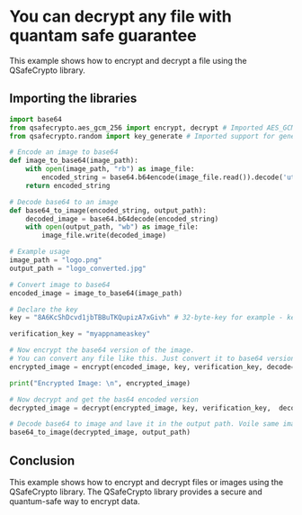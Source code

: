 # You can decrypt any file with quantam safe guarantee

This example shows how to encrypt and decrypt a file using the QSafeCrypto library.

## Importing the libraries

```python
import base64
from qsafecrypto.aes_gcm_256 import encrypt, decrypt # Imported AES_GCM_256 algorithoms for encrypting and decrypting
from qsafecrypto.random import key_generate # Imported support for generating random key

# Encode an image to base64
def image_to_base64(image_path):
    with open(image_path, "rb") as image_file:
        encoded_string = base64.b64encode(image_file.read()).decode('utf-8')
    return encoded_string

# Decode base64 to an image
def base64_to_image(encoded_string, output_path):
    decoded_image = base64.b64decode(encoded_string)
    with open(output_path, "wb") as image_file:
        image_file.write(decoded_image)

# Example usage
image_path = "logo.png"
output_path = "logo_converted.jpg"

# Convert image to base64
encoded_image = image_to_base64(image_path)

# Declare the key
key = "8A6KcShDcvd1jbTBBuTKQupizA7xGivh" # 32-byte-key for example - key_generate(length=32)

verification_key = "myappnameaskey"

# Now encrypt the base64 version of the image. 
# You can convert any file like this. Just convert it to base64 version.
encrypted_image = encrypt(encoded_image, key, verification_key, decode=False)

print("Encrypted Image: \n", encrypted_image)

# Now decrypt and get the bas64 encoded version
decrypted_image = decrypt(encrypted_image, key, verification_key,  decode=False)

# Decode base64 to image and lave it in the output path. Voile same image is restored!
base64_to_image(decrypted_image, output_path)
```

## Conclusion

This example shows how to encrypt and decrypt files or images using the QSafeCrypto library. The QSafeCrypto library provides a secure and quantum-safe way to encrypt data.
